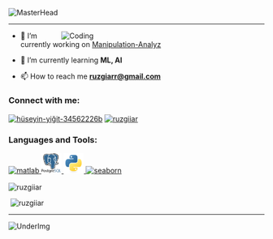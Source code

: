 ![MasterHead](https://media3.giphy.com/media/coxQHKASG60HrHtvkt/giphy.gif?cid=ecf05e47xgodcg38s1rf5omwbe103k5xa7lo5sjzclv0m8u4&rid=giphy.gif&ct=g)

---

<img align="right" alt="Coding" width="400" src="https://s3.us-east-1.amazonaws.com/asugv5-assets/archive/uploads/images/main/_featureLarge/FF-code-programing-700X467.jpg">


- 🔭 I’m currently working on [Manipulation-Analyz](https://github.com/ruzgiiar/Manipulation-Analyz)

- 🌱 I’m currently learning **ML, AI**

- 📫 How to reach me **ruzgiarr@gmail.com**



<h3 align="left">Connect with me:</h3>
<p align="left">
<a href="https://linkedin.com/in/hüseyin-yiğit-34562226b" target="blank"><img align="center" src="https://raw.githubusercontent.com/rahuldkjain/github-profile-readme-generator/master/src/images/icons/Social/linked-in-alt.svg" alt="hüseyin-yiğit-34562226b" height="30" width="40" /></a>
<a href="https://www.hackerrank.com/ruzgiiar" target="blank"><img align="center" src="https://raw.githubusercontent.com/rahuldkjain/github-profile-readme-generator/master/src/images/icons/Social/hackerrank.svg" alt="ruzgiiar" height="30" width="40" /></a>
</p>


<h3 align="left">Languages and Tools:</h3>
<p align="left"> <a href="https://www.mathworks.com/" target="_blank" rel="noreferrer"> <img src="https://upload.wikimedia.org/wikipedia/commons/2/21/Matlab_Logo.png" alt="matlab" width="40" height="40"/> </a> <a href="https://www.postgresql.org" target="_blank" rel="noreferrer"> <img src="https://raw.githubusercontent.com/devicons/devicon/master/icons/postgresql/postgresql-original-wordmark.svg" alt="postgresql" width="40" height="40"/> </a> <a href="https://www.python.org" target="_blank" rel="noreferrer"> <img src="https://raw.githubusercontent.com/devicons/devicon/master/icons/python/python-original.svg" alt="python" width="40" height="40"/> </a> <a href="https://seaborn.pydata.org/" target="_blank" rel="noreferrer"> <img src="https://seaborn.pydata.org/_images/logo-mark-lightbg.svg" alt="seaborn" width="40" height="40"/> </a> </p>




<p><img align="center" width="300" src="https://github-readme-stats.vercel.app/api/top-langs?username=ruzgiiar&show_icons=true&locale=en&layout=compact" alt="ruzgiiar" /></p>


<p>&nbsp;<img align="" width='400' src="https://github-readme-stats.vercel.app/api?username=ruzgiiar&show_icons=true&locale=en" alt="ruzgiiar" /></p>

---

![UnderImg](https://media3.giphy.com/media/vISmwpBJUNYzukTnVx/giphy.gif?cid=ecf05e47yiv2iblw11hy1r5tntbuog63h7d4d0fj2hkjwnj8&rid=giphy.gif&ct=g)

